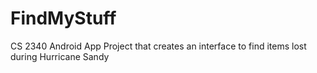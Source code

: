 FindMyStuff
===========

CS 2340 Android App Project that creates an interface to find items lost during Hurricane Sandy